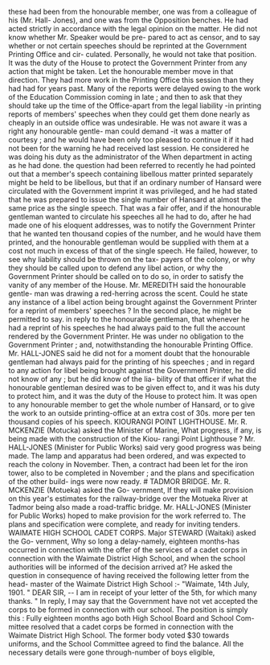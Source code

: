 these had been from the honourable member, one was from a colleague of his (Mr. Hall- Jones), and one was from the Opposition benches. He had acted strictly in accordance with the legal opinion on the matter. He did not know whether Mr. Speaker would be pre- pared to act as censor, and to say whether or not certain speeches should be reprinted at the Government Printing Office and cir- culated. Personally, he would not take that position. It was the duty of the House to protect the Government Printer from any action that might be taken. Let the honourable member move in that direction. They had more work in the Printing Office this session than they had had for years past. Many of the reports were delayed owing to the work of the Education Commission coming in late ; and then to ask that they should take up the time of the Office-apart from the legal liability -in printing reports of members' speeches when they could get them done nearly as cheaply in an outside office was undesirable. He was not aware it was a right any honourable gentle- man could demand -it was a matter of courtesy ; and he would have been only too pleased to continue it if it had not been for the warning he had received last session. He considered he was doing his duty as the administrator of the When department in acting as he had done. the question had been referred to recently he had pointed out that a member's speech containing libellous matter printed separately might be held to be libellous, but that if an ordinary number of Hansard were circulated with the Government imprint it was privileged, and he had stated that he was prepared to issue the single number of Hansard at almost the same price as the single speech. That was a fair offer, and if the honourable gentleman wanted to circulate his speeches all he had to do, after he had made one of his eloquent addresses, was to notify the Government Printer that he wanted ten thousand copies of the number, and he would have them printed, and the honourable gentleman would be supplied with them at a cost not much in excess of that of the single speech. He failed, however, to see why liability should be thrown on the tax- payers of the colony, or why they should be called upon to defend any libel action, or why the Government Printer should be called on to do so, in order to satisfy the vanity of any member of the House. Mr. MEREDITH said the honourable gentle- man was drawing a red-herring across the scent. Could he state any instance of a libel action being brought against the Government Printer for a reprint of members' speeches ? In the second place, he might be permitted to say. in reply to the honourable gentleman, that whenever he had a reprint of his speeches he had always paid to the full the account rendered by the Government Printer. He was under no obligation to the Government Printer ; and, notwithstanding the honourable Printing Office. Mr. HALL-JONES said he did not for a moment doubt that the honourable gentleman had always paid for the printing of his speeches ; and in regard to any action for libel being brought against the Government Printer, he did not know of any ; but he did know of the lia- bility of that officer if what the honourable gentleman desired was to be given effect to, and it was his duty to protect him, and it was the duty of the House to protect him. It was open to any honourable member to get the whole number of Hansard, or to give the work to an outside printing-office at an extra cost of 30s. more per ten thousand copies of his speech. KIOURANGI POINT LIGHTHOUSE. Mr. R. MCKENZIE (Motucka) asked the Minister of Marine, What progress, if any, is being made with the construction of the Kiou- rangi Point Lighthouse ? Mr. HALL-JONES (Minister for Public Works) said very good progress was being made. The lamp and apparatus had been ordered, and was expected to reach the colony in November. Then, a contract had been let for the iron tower, also to be completed in November ; and the plans and specification of the other build- ings were now ready. # TADMOR BRIDGE. Mr. R. MCKENZIE (Motueka) asked the Go- vernment, If they will make provision on this year's estimates for the railway-bridge over the Motueka River at Tadmor being also made a road-traffic bridge. Mr. HALL-JONES (Minister for Public Works) hoped to make provision for the work referred to. The plans and specification were complete, and ready for inviting tenders. WAIMATE HIGH SCHOOL CADET CORPS. Major STEWARD (Waitaki) asked the Go- vernment, Why so long a delay-namely, eighteen months-has occurred in connection with the offer of the services of a cadet corps in connection with the Waimate District High School, and when the school authorities will be informed of the decision arrived at? He asked the question in consequence of having received the following letter from the head- master of the Waimate District High School :- "Waimate, 14th July, 1901. " DEAR SIR, -- I am in receipt of your letter of the 5th, for which many thanks. " In reply, I may say that the Government have not vet accepted the corps to be formed in connection with our school. The position is simply this : Fully eighteen months ago both High School Board and School Com- mittee resolved that a cadet corps be formed in connection with the Waimate District High School. The former body voted $30 towards uniforms, and the School Committee agreed to find the balance. All the necessary details were gone through-number of boys eligible, 